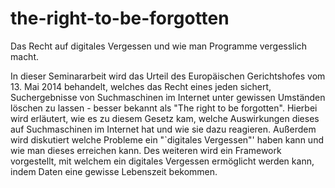 the-right-to-be-forgotten
====

Das Recht auf digitales Vergessen und wie man Programme vergesslich macht.

In dieser Seminararbeit wird das Urteil des Europäischen Gerichtshofes vom 13. Mai 2014 behandelt, welches das Recht eines jeden sichert, Suchergebnisse von Suchmaschinen im Internet unter gewissen Umständen löschen zu lassen - besser bekannt als "The right to be forgotten".
Hierbei wird erläutert, wie es zu diesem Gesetz kam, welche Auswirkungen dieses auf Suchmaschinen im Internet hat und wie sie dazu reagieren.
Außerdem wird diskutiert welche Probleme ein "`digitales Vergessen"' haben kann und wie man dieses erreichen kann. Des weiteren wird ein Framework vorgestellt, mit welchem ein digitales Vergessen ermöglicht werden kann, indem Daten eine gewisse Lebenszeit bekommen.
